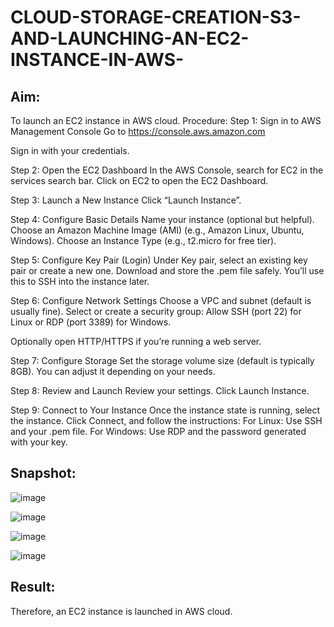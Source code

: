 # CLOUD-STORAGE-CREATION-S3-AND-LAUNCHING-AN-EC2-INSTANCE-IN-AWS-
 
## Aim: 
 To launch an EC2 instance in AWS cloud. 
 Procedure: 
Step 1: Sign in to AWS Management Console
Go to   https://console.aws.amazon.com

Sign in with your credentials.


 Step 2: Open the EC2 Dashboard
In the AWS Console, search for EC2 in the services search bar.
Click on EC2 to open the EC2 Dashboard.


 Step 3: Launch a New Instance
Click “Launch Instance”.

 Step 4: Configure Basic Details
Name your instance (optional but helpful).
Choose an Amazon Machine Image (AMI) (e.g., Amazon Linux, Ubuntu, Windows).
Choose an Instance Type (e.g., t2.micro for free tier).


 Step 5: Configure Key Pair (Login)
Under Key pair, select an existing key pair or create a new one.
Download and store the .pem file safely.
You’ll use this to SSH into the instance later.


 Step 6: Configure Network Settings
Choose a VPC and subnet (default is usually fine).
Select or create a security group:
Allow SSH (port 22) for Linux or RDP (port 3389) for Windows.

Optionally open HTTP/HTTPS if you’re running a web server.


 Step 7: Configure Storage
Set the storage volume size (default is typically 8GB).
You can adjust it depending on your needs.


 Step 8: Review and Launch
Review your settings.
Click Launch Instance.


 Step 9: Connect to Your Instance
Once the instance state is running, select the instance.
Click Connect, and follow the instructions:
For Linux: Use SSH and your .pem file.
For Windows: Use RDP and the password generated with your key.

## Snapshot: 

![image](https://github.com/user-attachments/assets/2bf4ab5e-9fae-4861-b95e-cc0614dde1dd)

![image](https://github.com/user-attachments/assets/5ce844f8-392d-4327-adb3-572189d61678)

![image](https://github.com/user-attachments/assets/cd966dcd-583f-4303-bb80-aeddf90f6eb6)

![image](https://github.com/user-attachments/assets/32cd179f-3beb-4d21-8a64-8fc78eca7ecd)

## Result: 
Therefore, an EC2 instance is launched in AWS cloud. 
